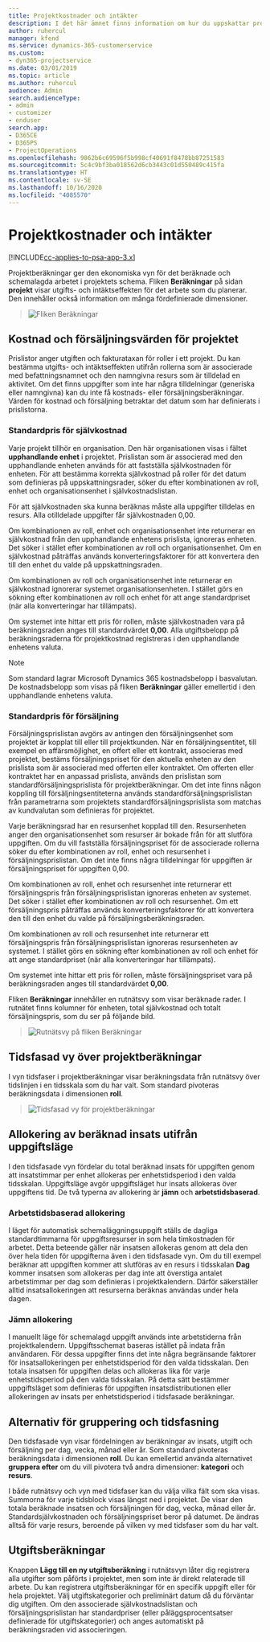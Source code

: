 ```yaml
---
title: Projektkostnader och intäkter
description: I det här ämnet finns information om hur du uppskattar projektkostnader och intäkter.
author: ruhercul
manager: kfend
ms.service: dynamics-365-customerservice
ms.custom:
- dyn365-projectservice
ms.date: 03/01/2019
ms.topic: article
ms.author: ruhercul
audience: Admin
search.audienceType:
- admin
- customizer
- enduser
search.app:
- D365CE
- D365PS
- ProjectOperations
ms.openlocfilehash: 9862b6c69596f5b998cf40691f8478bb87251583
ms.sourcegitcommit: 5c4c9bf3ba018562d6cb3443c01d550489c415fa
ms.translationtype: HT
ms.contentlocale: sv-SE
ms.lasthandoff: 10/16/2020
ms.locfileid: "4085570"
---
```

# <a name="project-costs-and-revenue"></a>Projektkostnader och intäkter

[!INCLUDE[cc-applies-to-psa-app-3.x](../includes/cc-applies-to-psa-app-3x.md)]

Projektberäkningar ger den ekonomiska vyn för det beräknade och schemalagda arbetet i projektets schema. Fliken **Beräkningar** på sidan **projekt** visar utgifts- och intäktseffekten för det arbete som du planerar. Den innehåller också information om många fördefinierade dimensioner. 

> ![Fliken Beräkningar](media/project-5.png)

## <a name="cost-and-sales-values-of-the-project"></a>Kostnad och försäljningsvärden för projektet

Prislistor anger utgiften och fakturataxan för roller i ett projekt. Du kan bestämma utgifts- och intäktseffekten utifrån rollerna som är associerade med befattningsnamnet och den namngivna resurs som är tilldelad en aktivitet. Om det finns uppgifter som inte har några tilldelningar (generiska eller namngivna) kan du inte få kostnads- eller försäljningsberäkningar. Värden för kostnad och försäljning betraktar det datum som har definierats i prislistorna.

### <a name="default-cost-price"></a>Standardpris för självkostnad  

Varje projekt tillhör en organisation. Den här organisationen visas i fältet **upphandlande enhet** i projektet. Prislistan som är associerad med den upphandlande enheten används för att fastställa självkostnaden för enheten. För att bestämma korrekta självkostnad på roller för det datum som definieras på uppskattningsrader, söker du efter kombinationen av roll, enhet och organisationsenhet i självkostnadslistan. 

För att självkostnaden ska kunna beräknas måste alla uppgifter tilldelas en resurs. Alla otilldelade uppgifter får självkostnaden 0,00.

Om kombinationen av roll, enhet och organisationsenhet inte returnerar en självkostnad från den upphandlande enhetens prislista, ignoreras enheten. Det söker i stället efter kombinationen av roll och organisationsenhet. Om en självkostnad påträffas används konverteringsfaktorer för att konvertera den till den enhet du valde på uppskattningsraden.

Om kombinationen av roll och organisationsenhet inte returnerar en självkostnad ignorerar systemet organisationsenheten. I stället görs en sökning efter kombinationen av roll och enhet för att ange standardpriset (när alla konverteringar har tillämpats).

Om systemet inte hittar ett pris för rollen, måste självkostnaden vara på beräkningsraden anges till standardvärdet **0,00**. Alla utgiftsbelopp på beräkningsraderna för projektkostnad registreras i den upphandlande enhetens valuta.

> [!NOTE]
> Som standard lagrar Microsoft Dynamics 365 kostnadsbelopp i basvalutan. De kostnadsbelopp som visas på fliken **Beräkningar** gäller emellertid i den upphandlande enhetens valuta.  

### <a name="default-sales-price"></a>Standardpris för försäljning 

Försäljningsprislistan avgörs av antingen den försäljningsenhet som projektet är kopplat till eller till projektkunden. När en försäljningsentitet, till exempel en affärsmöjlighet, en offert eller ett kontrakt, associeras med projektet, bestäms försäljningspriset för den aktuella enheten av den prislista som är associerad med offerten eller kontraktet. Om offerten eller kontraktet har en anpassad prislista, används den prislistan som standardförsäljningsprislista för projektberäkningar. Om det inte finns någon koppling till försäljningsentiteterna används standardförsäljningsprislistan från parametrarna som projektets standardförsäljningsprislista som matchas av kundvalutan som definieras för projektet.

Varje beräkningsrad har en resursenhet kopplad till den. Resursenheten anger den organisationsenhet som resurser är bokade från för att slutföra uppgiften. Om du vill fastställa försäljningspriset för de associerade rollerna söker du efter kombinationen av roll, enhet och resursenhet i försäljningsprislistan. Om det inte finns några tilldelningar för uppgiften är försäljningspriset för uppgiften 0,00.

Om kombinationen av roll, enhet och resursenhet inte returnerar ett försäljningspris från försäljningsprislistan ignoreras enheten av systemet. Det söker i stället efter kombinationen av roll och resursenhet. Om ett försäljningspris påträffas används konverteringsfaktorer för att konvertera den till den enhet du valde på försäljningsberäkningsraden. 

Om kombinationen av roll och resursenhet inte returnerar ett försäljningspris från försäljningsprislistan ignoreras resursenheten av systemet. I stället görs en sökning efter kombinationen av roll och enhet för att ange standardpriset (när alla konverteringar har tillämpats).

Om systemet inte hittar ett pris för rollen, måste försäljningspriset vara på beräkningsraden anges till standardvärdet **0,00**.

Fliken **Beräkningar** innehåller en rutnätsvy som visar beräknade rader. I rutnätet finns kolumner för enheten, total självkostnad och totalt försäljningspris, som du ser på följande bild. 

> ![Rutnätsvy på fliken Beräkningar](media/project-6.png)

## <a name="time-phased-view-of-project-estimates"></a>Tidsfasad vy över projektberäkningar

I vyn tidsfaser i projektberäkningar visar beräkningsdata från rutnätsvy över tidslinjen i en tidsskala som du har valt. Som standard pivoteras beräkningsdata i dimensionen **roll**.

> ![Tidsfasad vy för projektberäkningar](media/project-7.png)

## <a name="allocating-estimated-effort-based-on-the-task-mode"></a>Allokering av beräknad insats utifrån uppgiftsläge

I den tidsfasade vyn fördelar du total beräknad insats för uppgiften genom att insatstimmar per enhet allokeras per enhetstidsperiod i den valda tidsskalan. Uppgiftsläge avgör uppgiftsläget hur insats allokeras över uppgiftens tid. De två typerna av allokering är **jämn** och **arbetstidsbaserad**.

### <a name="work-hours-based-allocation"></a>Arbetstidsbaserad allokering
 
I läget för automatisk schemaläggningsuppgift ställs de dagliga standardtimmarna för uppgiftsresurser in som hela timkostnaden för arbetet. Detta beteende gäller när insatsen allokeras genom att dela den över hela tiden för uppgifterna även i den tidsfasade vyn. Om du till exempel beräknar att uppgiften kommer att slutföras av en resurs i tidsskalan **Dag** kommer insatsen som allokeras per dag inte att överstiga antalet arbetstimmar per dag som definieras i projektkalendern. Därför säkerställer alltid insatsallokeringen att resurserna beräknas användas under hela dagen.

### <a name="even-allocation"></a>Jämn allokering

I manuellt läge för schemalagd uppgift används inte arbetstiderna från projektkalendern. Uppgiftsschemat baseras istället på indata från användaren. För dessa uppgifter finns det inte några begränsande faktorer för insatsallokeringen per enhetstidsperiod för den valda tidsskalan. Den totala insatsen för uppgiften delas och allokeras lika för varje enhetstidsperiod på den valda tidsskalan. På detta sätt bestämmer uppgiftsläget som definieras för uppgiften insatsdistributionen eller allokeringen av insats per enhetstidsperiod i tidsfasade beräkningar.

## <a name="grouping-and-time-phasing-options"></a>Alternativ för gruppering och tidsfasning

Den tidsfasade vyn visar fördelningen av beräkningar av insats, utgift och försäljning per dag, vecka, månad eller år. Som standard pivoteras beräkningsdata i dimensionen **roll**. Du kan emellertid använda alternativet **gruppera efter** om du vill pivotera två andra dimensioner: **kategori** och **resurs**.

I både rutnätsvy och vyn med tidsfaser kan du välja vilka fält som ska visas. Summorna för varje tidsblock visas längst ned i projektet. De visar den totala beräknade insatsen och försäljningen för dag, vecka, månad eller år. Standardsjälvkostnaden och försäljningspriset beror på datumet. De ändras alltså för varje resurs, beroende på vilken vy med tidsfaser som du har valt.

## <a name="expense-estimates"></a>Utgiftsberäkningar

Knappen **Lägg till en ny utgiftsberäkning** i rutnätsvyn låter dig registrera alla utgifter som påförts i projektet, men som inte är direkt relaterade till arbete. Du kan registrera utgiftsberäkningar för en specifik uppgift eller för hela projektet. Välj utgiftskategorier och preliminärt datum då du förväntar dig utgiften. Om den associerade självkostnadslistan och försäljningsprislistan har standardpriser (eller påläggsprocentsatser definierade för utgiftskategorier) och anges automatiskt på beräkningsraden vid associeringen.
